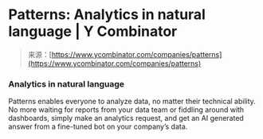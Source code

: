 <!--yml
category: 未分类
date: 2024-05-27 14:36:15
-->

# Patterns: Analytics in natural language | Y Combinator

> 来源：[https://www.ycombinator.com/companies/patterns](https://www.ycombinator.com/companies/patterns)

### Analytics in natural language

Patterns enables everyone to analyze data, no matter their technical ability. No more waiting for reports from your data team or fiddling around with dashboards, simply make an analytics request, and get an AI generated answer from a fine-tuned bot on your company’s data.